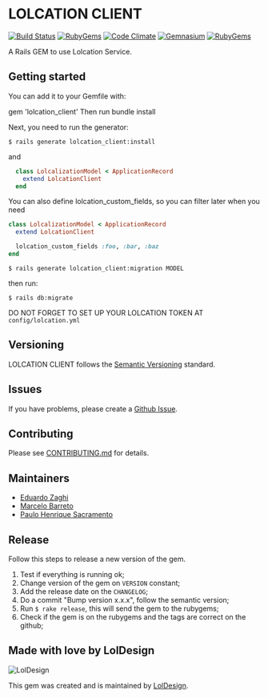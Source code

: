 # LOLCATION CLIENT
[![Build Status][travis_badge]][travis]
[![RubyGems][gem_version_badge]][ruby_gems]
[![Code Climate][code_climate_badge]][code_climate]
[![Gemnasium][gemnasium_badge]][gemnasium]
[![RubyGems][gem_downloads_badge]][ruby_gems]

A Rails GEM to use Lolcation Service.

## Getting started
You can add it to your Gemfile with:

gem 'lolcation_client'
Then run bundle install

Next, you need to run the generator:

`$ rails generate lolcation_client:install`

and

```ruby
  class LolcalizationModel < ApplicationRecord
    extend LolcationClient
  end
```
You can also define lolcation_custom_fields, so you can filter later when you need

```ruby
class LolcalizationModel < ApplicationRecord
  extend LolcationClient

  lolcation_custom_fields :foo, :bar, :baz
end
```

`$ rails generate lolcation_client:migration MODEL`

then run:

`$ rails db:migrate`


DO NOT FORGET TO SET UP YOUR LOLCATION TOKEN AT `config/lolcation.yml`

## Versioning

LOLCATION CLIENT follows the [Semantic Versioning](http://semver.org/) standard.

## Issues

If you have problems, please create a [Github Issue](https://github.com/loldesign/lolcation_client/issues).

## Contributing

Please see [CONTRIBUTING.md](https://github.com/loldesign/lolcation_client/blob/master/CONTRIBUTING.md) for details.

## Maintainers

- [Eduardo Zaghi](https://github.com/eduzera)
- [Marcelo Barreto](https://github.com/marcelobarreto)
- [Paulo Henrique Sacramento](https://github.com/henriquesacramento)

## Release

Follow this steps to release a new version of the gem.

1. Test if everything is running ok;
2. Change version of the gem on `VERSION` constant;
3. Add the release date on the `CHANGELOG`;
4. Do a commit "Bump version x.x.x", follow the semantic version;
5. Run `$ rake release`, this will send the gem to the rubygems;
6. Check if the gem is on the rubygems and the tags are correct on the github;

## Made with love by LolDesign

![LolDesign](http://novo.loldesign.com.br/wp-content/uploads/2015/12/LolDesign.svg)

This gem was created and is maintained by [LolDesign](https://github.com/loldesign).


[LolDesign]: http://loldesign.com.br
[gem_version_badge]: http://img.shields.io/gem/v/lolcation_client.svg?style=flat
[gem_downloads_badge]: http://img.shields.io/gem/dt/lolcation_client.svg?style=flat
[ruby_gems]: http://rubygems.org/gems/lolcation_client
[code_climate]: https://codeclimate.com/github/loldesign/lolcation_client
[code_climate_badge]: http://img.shields.io/codeclimate/github/loldesign/lolcation_client.svg?style=flat
[gemnasium]: https://gemnasium.com/loldesign/lolcation_client
[gemnasium_badge]: http://img.shields.io/gemnasium/loldesign/lolcation_client.svg?style=flat
[travis]: https://travis-ci.org/loldesign/lolcation_client
[travis_badge]: http://img.shields.io/travis/loldesign/lolcation_client/master.svg?style=flat
